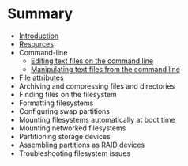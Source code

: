 # Summary

* [Introduction](README.md)
* [Resources](resources.md)
* Command-line
    * [Editing text files on the command line](editing_text_files_on_the_command_line.md)
    * [Manipulating text files from the command line](manipulating_text_files_from_the_command_line.md)
* [File attributes](file_attributes.md)
* Archiving and compressing files and directories
* Finding files on the filesystem
* Formatting filesystems
* Configuring swap partitions
* Mounting filesystems automatically at boot time
* Mounting networked filesystems
* Partitioning storage devices
* Assembling partitions as RAID devices
* Troubleshooting filesystem issues

